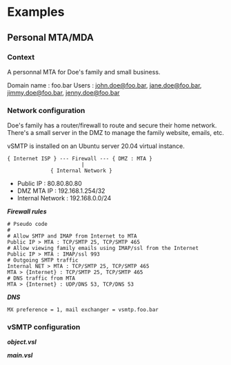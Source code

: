 # Examples

## Personal MTA/MDA

### Context

A personnal MTA for Doe's family and small business.

Domain name : foo.bar
Users : john.doe@foo.bar, jane.doe@foo.bar, jimmy.doe@foo.bar, jenny.doe@foo.bar

### Network configuration

Doe's family has a router/firewall to route and secure their home network.
There's a small server in the DMZ to manage the family website, emails, etc. 

vSMTP is installed on an Ubuntu server 20.04 virtual instance.

```console
{ Internet ISP } --- Firewall --- { DMZ : MTA }
                        |
              { Internal Network }
```

- Public IP : 80.80.80.80
- DMZ MTA IP : 192.168.1.254/32
- Internal Network : 192.168.0.0/24

___Firewall rules___

```shell
# Pseudo code
#
# Allow SMTP and IMAP from Internet to MTA
Public IP > MTA : TCP/SMTP 25, TCP/SMTP 465
# Allow viewing family emails using IMAP/ssl from the Internet 
Public IP > MTA : IMAP/ssl 993 
# Outgoing SMTP traffic
Internal NET > MTA : TCP/SMTP 25, TCP/SMTP 465
MTA > {Internet} : TCP/SMTP 25, TCP/SMTP 465
# DNS traffic from MTA
MTA > {Internet} : UDP/DNS 53, TCP/DNS 53
```

___DNS___

```shell
MX preference = 1, mail exchanger = vsmtp.foo.bar
```

### vSMTP configuration


___object.vsl___

___main.vsl___



